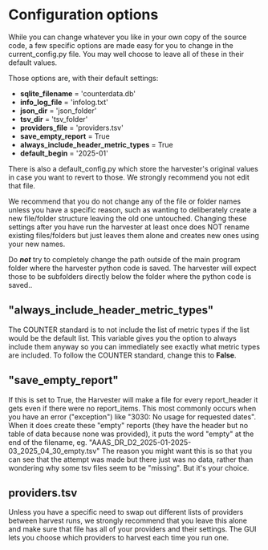 # Configuration options

While you can change whatever you like in your own copy of the source code, a few specific options are made easy for you to change in the current_config.py file. You may well choose to leave all of these in their default values.

Those options are, with their default settings:

- **sqlite_filename** = 'counterdata.db'
- **info_log_file** = 'infolog.txt'
- **json_dir** = 'json_folder'
- **tsv_dir** = 'tsv_folder'
- **providers_file** = 'providers.tsv'
- **save_empty_report** = True
- **always_include_header_metric_types** = True
- **default_begin** = '2025-01'

There is also a default_config.py which store the harvester's original values in case you want to revert to those. We strongly recommend you not edit that file.

We recommend that you do not change any of the file or folder names unless you have a specific reason, such as wanting to deliberately create a new file/folder structure leaving the old one untouched. Changing these settings after you have run the harvester at least once does NOT rename existing files/folders but just leaves them alone and creates new ones using your new names.

Do ***not*** try to completely change the path outside of the main program folder where the harvester python code is saved. The 
harvester will expect those to be subfolders directly below the folder where the python code is saved..

## "always_include_header_metric_types"

The COUNTER standard is to not include the list of metric types if the list would be the default list.  This variable gives you the option to always include them anyway so you can immediately see exactly what metric types are included. To follow the COUNTER standard, change this to **False**.

## "save_empty_report"

If this is set to True, the Harvester will make a file for every report_header it gets even if there were no report_items. 
This most commonly occurs when you have an error ("exception") like "3030: No usage for requested dates".
When it does create these "empty" reports (they have the header but no table of data because none was provided), it puts the word "empty" at the end of the filename, eg. "AAAS_DR_D2_2025-01-2025-03_2025_04_30_empty.tsv"
The reason you might want this is so that you can see that the attempt was made but there just was no data, rather than wondering why some tsv files seem to be "missing". But it's your choice.

## providers.tsv
Unless you have a specific need to swap out different lists of providers between harvest runs, we strongly recommend that you leave this alone and make sure that file has all of your providers and their settings. The GUI lets you choose which providers to harvest each time you run one.
